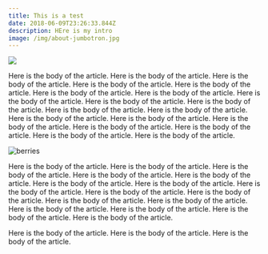 ```yaml
---
title: This is a test
date: 2018-06-09T23:26:33.844Z
description: HEre is my intro
image: /img/about-jumbotron.jpg
---
```

![](/img/about-reinvest-profits.jpg)

Here is the body of the article. Here is the body of the article. Here is the body of the article. Here is the body of the article. Here is the body of the article. Here is the body of the article. Here is the body of the article. Here is the body of the article. Here is the body of the article. Here is the body of the article. Here is the body of the article. Here is the body of the article. Here is the body of the article. Here is the body of the article. Here is the body of the article. Here is the body of the article. Here is the body of the article. Here is the body of the article. Here is the body of the article. 



![berries](/img/about-shade-grown.jpg)

Here is the body of the article. Here is the body of the article. Here is the body of the article. Here is the body of the article. Here is the body of the article. Here is the body of the article. Here is the body of the article. Here is the body of the article. Here is the body of the article. Here is the body of the article. Here is the body of the article. Here is the body of the article. Here is the body of the article. Here is the body of the article. Here is the body of the article. Here is the body of the article. 

Here is the body of the article. Here is the body of the article. Here is the body of the article.

